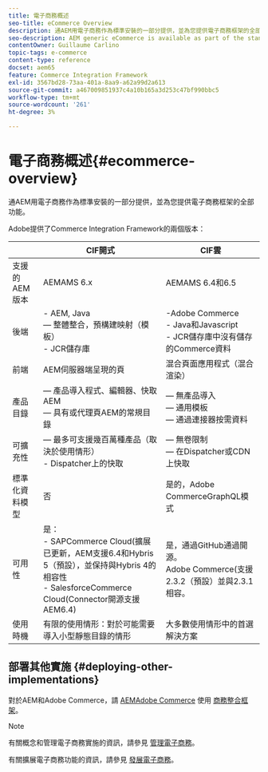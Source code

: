 ```yaml
---
title: 電子商務概述
seo-title: eCommerce Overview
description: 通AEM用電子商務作為標準安裝的一部分提供，並為您提供電子商務框架的全部功能。
seo-description: AEM generic eCommerce is available as part of the standard installation and provides you with the full functionality of the eCommerce framework.
contentOwner: Guillaume Carlino
topic-tags: e-commerce
content-type: reference
docset: aem65
feature: Commerce Integration Framework
exl-id: 3567bd28-73aa-401a-8aa9-a62a99d2a613
source-git-commit: a467009851937c4a10b165a3d253c47bf990bbc5
workflow-type: tm+mt
source-wordcount: '261'
ht-degree: 3%

---
```


# 電子商務概述{#ecommerce-overview}

通AEM用電子商務作為標準安裝的一部分提供，並為您提供電子商務框架的全部功能。

Adobe提供了Commerce Integration Framework的兩個版本：

|  | CIF開式 | CIF雲 |
|-------------------------|--------------------------------------------------------------------------------------------------------------------------------------------------------------------------------------------------------|------------------------------------------------------------------------------------------------------------------------|
| 支援的 AEM 版本 | AEMAMS 6.x | AEMAMS 6.4和6.5 |
| 後端 | - AEM, Java <br>  — 整體整合，預構建映射（模板）<br> - JCR儲存庫 | -Adobe Commerce <br>- Java和Javascript <br>- JCR儲存庫中沒有儲存的Commerce資料 |
| 前端 | AEM伺服器端呈現的頁 | 混合頁面應用程式（混合渲染） |
| 產品目錄 |  — 產品導入程式、編輯器、快取AEM <br> — 具有或代理頁AEM的常規目錄 |  — 無產品導入 <br> — 通用模板 <br> — 通過連接器按需資料 |
| 可擴充性 |  — 最多可支援幾百萬種產品（取決於使用情形） <br> - Dispatcher上的快取 |  — 無卷限制 <br> — 在Dispatcher或CDN上快取 |
| 標準化資料模型 | 否 | 是的，Adobe CommerceGraphQL模式 |
| 可用性 | 是：<br> - SAPCommerce Cloud(擴展已更新，AEM支援6.4和Hybris 5（預設），並保持與Hybris 4的相容性 <br>- SalesforceCommerce Cloud(Connector開源支援AEM6.4) | 是，通過GitHub通過開源。 <br> Adobe Commerce(支援2.3.2（預設）並與2.3.1相容。 |
| 使用時機 | 有限的使用情形：對於可能需要導入小型靜態目錄的情形 | 大多數使用情形中的首選解決方案 |


## 部署其他實施 {#deploying-other-implementations}

對於AEM和Adobe Commerce，請 [AEMAdobe Commerce](/help/commerce/cif/integrating/magento.md) 使用 [商務整合框架](/help/commerce/cif/introduction.md)。

>[!NOTE]
>
>有關概念和管理電子商務實施的資訊，請參見 [管理電子商務](/help/commerce/cif-classic/administering/ecommerce.md)。
>
>有關擴展電子商務功能的資訊，請參見 [發展電子商務](/help/commerce/cif-classic/developing/ecommerce.md)。
